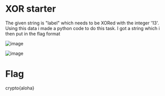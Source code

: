 # XOR starter

The given string is "label" which needs to be XORed with the integer '13'.
Using this data i made a python code to do this task.
I got a string which i then put in the flag format

![image](https://github.com/Snapskillz123/Cryptohack/assets/149099858/7620e1ea-b000-466e-8b75-51239161f821)

![image](https://github.com/Snapskillz123/Cryptohack/assets/149099858/6b3d3038-437b-4c2f-8e0d-b6f333ea7d0d)

  # Flag

  crypto{aloha}

